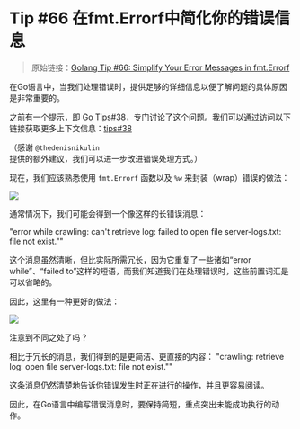 #  Tip #66 在fmt.Errorf中简化你的错误信息

>  原始链接：[Golang Tip #66: Simplify Your Error Messages in fmt.Errorf](https://twitter.com/func25/status/1775481695594291238)
>

在Go语言中，当我们处理错误时，提供足够的详细信息以便了解问题的具体原因是非常重要的。

之前有一个提示，即 Go Tips#38，专门讨论了这个问题。我们可以通过访问以下链接获取更多上下文信息：[tips#38](https://colobu.com/gotips/038.html)

（感谢 `@thedenisnikulin` 提供的额外建议，我们可以进一步改进错误处理方式。）

现在，我们应该熟悉使用 `fmt.Errorf` 函数以及 `%w` 来封装（wrap）错误的做法：

![](./images/066/1.png)

通常情况下，我们可能会得到一个像这样的长错误消息：

"error while crawling: can't retrieve log: failed to open file server-logs.txt: file not exist.""

这个消息虽然清晰，但比实际所需冗长，因为它重复了一些诸如“error while”、“failed to”这样的短语，而我们知道我们在处理错误时，这些前置词汇是可以省略的。

因此，这里有一种更好的做法：

![](./images/066/2.png)

注意到不同之处了吗？

相比于冗长的消息，我们得到的是更简洁、更直接的内容：
"crawling: retrieve log: open file server-logs.txt: file not exist.""

这条消息仍然清楚地告诉你错误发生时正在进行的操作，并且更容易阅读。

因此，在Go语言中编写错误消息时，要保持简短，重点突出未能成功执行的动作。
